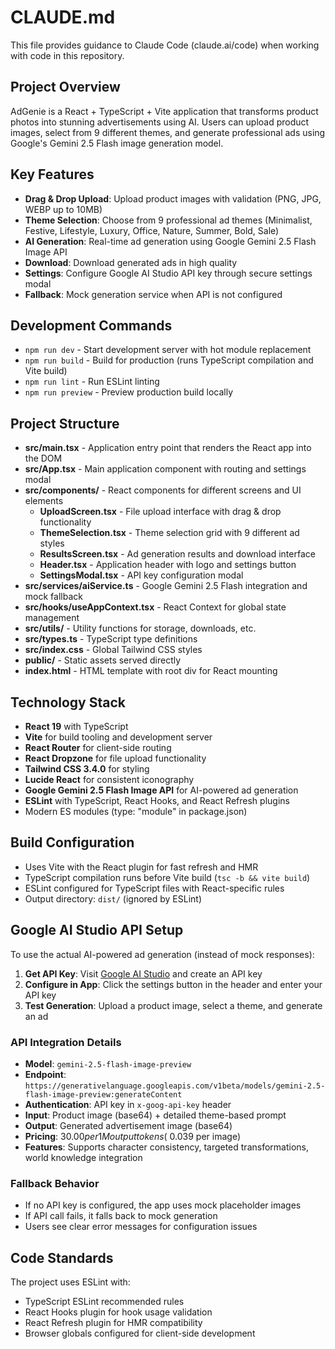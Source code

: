 # CLAUDE.md

This file provides guidance to Claude Code (claude.ai/code) when working with code in this repository.

## Project Overview

AdGenie is a React + TypeScript + Vite application that transforms product photos into stunning advertisements using AI. Users can upload product images, select from 9 different themes, and generate professional ads using Google's Gemini 2.5 Flash image generation model.

## Key Features

- **Drag & Drop Upload**: Upload product images with validation (PNG, JPG, WEBP up to 10MB)
- **Theme Selection**: Choose from 9 professional ad themes (Minimalist, Festive, Lifestyle, Luxury, Office, Nature, Summer, Bold, Sale)
- **AI Generation**: Real-time ad generation using Google Gemini 2.5 Flash Image API
- **Download**: Download generated ads in high quality
- **Settings**: Configure Google AI Studio API key through secure settings modal
- **Fallback**: Mock generation service when API is not configured

## Development Commands

- `npm run dev` - Start development server with hot module replacement
- `npm run build` - Build for production (runs TypeScript compilation and Vite build)
- `npm run lint` - Run ESLint linting
- `npm run preview` - Preview production build locally

## Project Structure

- **src/main.tsx** - Application entry point that renders the React app into the DOM
- **src/App.tsx** - Main application component with routing and settings modal
- **src/components/** - React components for different screens and UI elements
  - **UploadScreen.tsx** - File upload interface with drag & drop functionality
  - **ThemeSelection.tsx** - Theme selection grid with 9 different ad styles
  - **ResultsScreen.tsx** - Ad generation results and download interface
  - **Header.tsx** - Application header with logo and settings button
  - **SettingsModal.tsx** - API key configuration modal
- **src/services/aiService.ts** - Google Gemini 2.5 Flash integration and mock fallback
- **src/hooks/useAppContext.tsx** - React Context for global state management
- **src/utils/** - Utility functions for storage, downloads, etc.
- **src/types.ts** - TypeScript type definitions
- **src/index.css** - Global Tailwind CSS styles
- **public/** - Static assets served directly
- **index.html** - HTML template with root div for React mounting

## Technology Stack

- **React 19** with TypeScript
- **Vite** for build tooling and development server
- **React Router** for client-side routing
- **React Dropzone** for file upload functionality
- **Tailwind CSS 3.4.0** for styling
- **Lucide React** for consistent iconography
- **Google Gemini 2.5 Flash Image API** for AI-powered ad generation
- **ESLint** with TypeScript, React Hooks, and React Refresh plugins
- Modern ES modules (type: "module" in package.json)

## Build Configuration

- Uses Vite with the React plugin for fast refresh and HMR
- TypeScript compilation runs before Vite build (`tsc -b && vite build`)
- ESLint configured for TypeScript files with React-specific rules
- Output directory: `dist/` (ignored by ESLint)

## Google AI Studio API Setup

To use the actual AI-powered ad generation (instead of mock responses):

1. **Get API Key**: Visit [Google AI Studio](https://aistudio.google.com/app/apikey) and create an API key
2. **Configure in App**: Click the settings button in the header and enter your API key
3. **Test Generation**: Upload a product image, select a theme, and generate an ad

### API Integration Details

- **Model**: `gemini-2.5-flash-image-preview`
- **Endpoint**: `https://generativelanguage.googleapis.com/v1beta/models/gemini-2.5-flash-image-preview:generateContent`
- **Authentication**: API key in `x-goog-api-key` header
- **Input**: Product image (base64) + detailed theme-based prompt
- **Output**: Generated advertisement image (base64)
- **Pricing**: $30.00 per 1M output tokens (~$0.039 per image)
- **Features**: Supports character consistency, targeted transformations, world knowledge integration

### Fallback Behavior

- If no API key is configured, the app uses mock placeholder images
- If API call fails, it falls back to mock generation
- Users see clear error messages for configuration issues

## Code Standards

The project uses ESLint with:
- TypeScript ESLint recommended rules
- React Hooks plugin for hook usage validation
- React Refresh plugin for HMR compatibility
- Browser globals configured for client-side development
